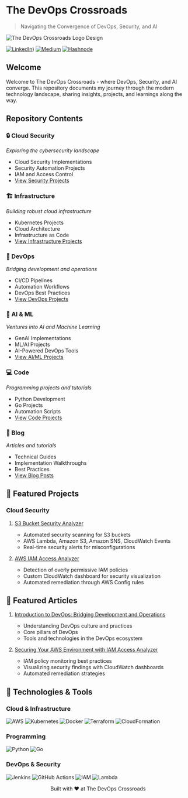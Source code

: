 # The DevOps Crossroads

> Navigating the Convergence of DevOps, Security, and AI

![The DevOps Crossroads Logo Design](https://github.com/user-attachments/assets/e9b6e9c0-6de9-4dc5-bc7e-d7b9559888c3)

[![LinkedIn](https://img.shields.io/badge/LinkedIn-Connect-blue.svg)](https://www.linkedin.com/in/ambeka-deshmukh/))
[![Medium](https://img.shields.io/badge/Medium-Follow-black.svg)](https://medium.com/@thedevopscrossroads)
[![Hashnode](https://img.shields.io/badge/Hashnode-Follow-blue.svg)](https://thedevopscrossroads.hashnode.dev)

## Welcome

Welcome to The DevOps Crossroads - where DevOps, Security, and AI converge. This repository documents my journey through the modern technology landscape, sharing insights, projects, and learnings along the way.

## Repository Contents

### 🔒 Cloud Security
*Exploring the cybersecurity landscape*
- Cloud Security Implementations
- Security Automation Projects
- IAM and Access Control
- [View Security Projects](./cloud-security/)

### 🏗️ Infrastructure
*Building robust cloud infrastructure*
- Kubernetes Projects
- Cloud Architecture
- Infrastructure as Code
- [View Infrastructure Projects](./infrastructure/)

### 🚀 DevOps
*Bridging development and operations*
- CI/CD Pipelines
- Automation Workflows
- DevOps Best Practices
- [View DevOps Projects](./devops/)

### 🤖 AI & ML
*Ventures into AI and Machine Learning*
- GenAI Implementations
- ML/AI Projects
- AI-Powered DevOps Tools
- [View AI/ML Projects](./ai-ml/)

### 💻 Code
*Programming projects and tutorials*
- Python Development
- Go Projects
- Automation Scripts
- [View Code Projects](./code/)

### 📝 Blog
*Articles and tutorials*
- Technical Guides
- Implementation Walkthroughs
- Best Practices
- [View Blog Posts](./blog/)

## 🚀 Featured Projects

### Cloud Security
1. [S3 Bucket Security Analyzer](./cloud-security/s3-bucket-security-analyzer/)
   - Automated security scanning for S3 buckets
   - AWS Lambda, Amazon S3, Amazon SNS, CloudWatch Events
   - Real-time security alerts for misconfigurations

2. [AWS IAM Access Analyzer](./cloud-security/aws-iam-access-analyzer/)
   - Detection of overly permissive IAM policies
   - Custom CloudWatch dashboard for security visualization
   - Automated remediation through AWS Config rules

## 📖 Featured Articles

1. [Introduction to DevOps: Bridging Development and Operations](./blog/devops/introduction-to-devops.md)
   - Understanding DevOps culture and practices
   - Core pillars of DevOps
   - Tools and technologies in the DevOps ecosystem

2. [Securing Your AWS Environment with IAM Access Analyzer](./blog/cloud-security/iam-access-analyzer.md)
   - IAM policy monitoring best practices
   - Visualizing security findings with CloudWatch dashboards
   - Automated remediation strategies

## 🔧 Technologies & Tools

### Cloud & Infrastructure
![AWS](https://img.shields.io/badge/AWS-232F3E?style=flat&logo=amazon-aws&logoColor=white)
![Kubernetes](https://img.shields.io/badge/Kubernetes-326CE5?style=flat&logo=kubernetes&logoColor=white)
![Docker](https://img.shields.io/badge/Docker-2496ED?style=flat&logo=docker&logoColor=white)
![Terraform](https://img.shields.io/badge/Terraform-7B42BC?style=flat&logo=terraform&logoColor=white)
![CloudFormation](https://img.shields.io/badge/CloudFormation-FF9900?style=flat&logo=amazon-aws&logoColor=white)

### Programming
![Python](https://img.shields.io/badge/Python-3776AB?style=flat&logo=python&logoColor=white)
![Go](https://img.shields.io/badge/Go-00ADD8?style=flat&logo=go&logoColor=white)

### DevOps & Security
![Jenkins](https://img.shields.io/badge/Jenkins-D24939?style=flat&logo=jenkins&logoColor=white)
![GitHub Actions](https://img.shields.io/badge/GitHub_Actions-2088FF?style=flat&logo=github-actions&logoColor=white)
![IAM](https://img.shields.io/badge/IAM-FF9900?style=flat&logo=amazon-aws&logoColor=white)
![Lambda](https://img.shields.io/badge/Lambda-FF9900?style=flat&logo=amazon-aws&logoColor=white)

<p align="center">Built with ❤️ at The DevOps Crossroads</p>
